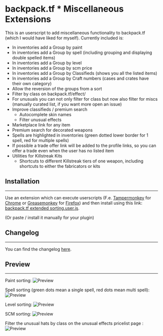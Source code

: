 # backpack.tf * Miscellaneous Extensions

This is an userscript to add miscellaneous functionality to backpack.tf (which I would have liked for myself).
Currently included is:

* In inventories add a Group by paint
* In inventories add a Group by spell (including grouping and displaying double spelled items)
* In inventories add a Group by level
* In inventories add a Group by scm price
* In inventories add a Group by Classifieds (shows you all the listed items)
* In inventories add a Group by Craft numbers (cases and crates have their own category)
* Allow the reversion of the groups from a sort
* Filter by class on backpack.tf/effect/<effect>
* For unusuals you can not only filter for class but now also filter for miscs (manually curated list, if you want more open an issue)
* Improve classifieds / premium search
  * Autocomplete skin names
  * Filter unusual effects
* Marketplace link for any item
* Premium search for decorated weapons
* Spells are highlighted in inventories (green dotted lower border for 1 spell, red for multiple spells)
* If possible a trade offer link will be added to the profile links, so you can offer a trade even when the user has no listed item
* Utilities for Killstreak Kits
  * Shortcuts to different Killstreak tiers of one weapon, including shortcuts to either the fabricators or kits

## Installation

_____________________________________________

Use an extension which can execute userscripts (F.e. [Tampermonkey](https://chrome.google.com/webstore/detail/tampermonkey/dhdgffkkebhmkfjojejmpbldmpobfkfo) for [Chrome](https://www.google.com/chrome/) or [Greasemonkey](https://addons.mozilla.org/en-US/firefox/addon/greasemonkey/)  for [Firefox](https://www.mozilla.org/firefox))
and then install using this link: [backpack.tf extended sorting.user.js](https://github.com/NetroScript/backpack.tf-miscellaneous-extensions/raw/master/backpack.tf%20extended%20sorting.user.js).

(Or paste / install it manually for your plugin)

## Changelog

_____________________________________________

You can find the changelog [here](CHANGELOG.md).

## Preview

_____________________________________________

Paint sorting:
![Preview](https://raw.githubusercontent.com/NetroScript/backpack.tf-miscellaneous-extensions/master/preview1.png)

Spell sorting (green dots mean a single spell, red dots mean multi spell):
![Preview](https://raw.githubusercontent.com/NetroScript/backpack.tf-miscellaneous-extensions/master/preview2.png)

Level sorting:
![Preview](https://raw.githubusercontent.com/NetroScript/backpack.tf-miscellaneous-extensions/master/preview3.png)

SCM sorting:
![Preview](https://raw.githubusercontent.com/NetroScript/backpack.tf-miscellaneous-extensions/master/preview5.png)

Filter the unusual hats by class on the unusual effects pricelist page :
![Preview](https://raw.githubusercontent.com/NetroScript/backpack.tf-miscellaneous-extensions/master/preview4.png)
